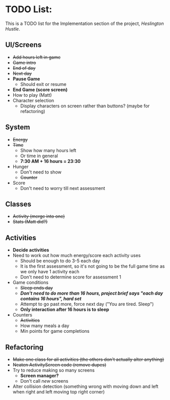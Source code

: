 # TODO List:
This is a TODO list for the Implementation section of the project, _Heslington Hustle_.
## UI/Screens
- ~~Add hours left in game~~
- ~~Game intro~~
- ~~End of day~~
- ~~Next day~~
- **Pause Game**
  - Should exit or resume
- **End Game (score screen)**
- How to play (Matt)
- Character selection
  - Display characters on screen rather than buttons? (maybe for refactoring)
## System
  - ~~Energy~~
  - ~~Time~~
    - Show how many hours left
    - Or time in general
    - **7:30 AM + 16 hours = 23:30**
  - Hunger
    - Don't need to show
    - ~~Counter~~
- Score
  - Don't need to worry till next assessment
## Classes
- ~~Activity (merge into one)~~
- ~~Stats (Matt did?)~~

## Activities
- **Decide activities**
- Need to work out how much energy/score each activity uses
  - Should be enough to do 3-5 each day
  - It is the first assessment, so it's not going to be the full game time as we only have 1 activity each
  - Don't need to determine score for assessment 1
- Game conditions
  - ~~Sleep ends day~~
  - **_Don't need to do more than 16 hours, project brief says "each day contains 16 hours", hard set_**
  - Attempt to go past more, force next day ("You are tired. Sleep")
  - **Only interaction after 16 hours is to sleep**
- Counters
  - ~~Activities~~
  - How many meals a day
  - Min points for game completions
## Refactoring
- ~~Make one class for all activities (the others don't actually alter anything)~~
- ~~Neaten ActivityScreen code (remove dupes)~~
- Try to reduce making so many screens
  - **Screen manager?**
  - Don't call _new_ screens
- Alter collision detection (something wrong with moving down and left when right and left moving top right corner)